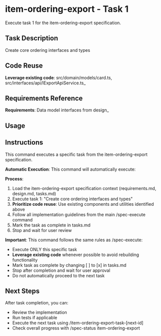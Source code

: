 # item-ordering-export - Task 1

Execute task 1 for the item-ordering-export specification.

## Task Description

Create core ordering interfaces and types

## Code Reuse

**Leverage existing code**: src/domain/models/card.ts, src/interfaces/api/IExportApiService.ts\_

## Requirements Reference

**Requirements**: Data model interfaces from design\_

## Usage

## Instructions

This command executes a specific task from the item-ordering-export specification.

**Automatic Execution**: This command will automatically execute:

**Process**:

1. Load the item-ordering-export specification context (requirements.md, design.md, tasks.md)
2. Execute task 1: "Create core ordering interfaces and types"
3. **Prioritize code reuse**: Use existing components and utilities identified above
4. Follow all implementation guidelines from the main /spec-execute command
5. Mark the task as complete in tasks.md
6. Stop and wait for user review

**Important**: This command follows the same rules as /spec-execute:

- Execute ONLY this specific task
- **Leverage existing code** whenever possible to avoid rebuilding functionality
- Mark task as complete by changing [ ] to [x] in tasks.md
- Stop after completion and wait for user approval
- Do not automatically proceed to the next task

## Next Steps

After task completion, you can:

- Review the implementation
- Run tests if applicable
- Execute the next task using /item-ordering-export-task-[next-id]
- Check overall progress with /spec-status item-ordering-export
